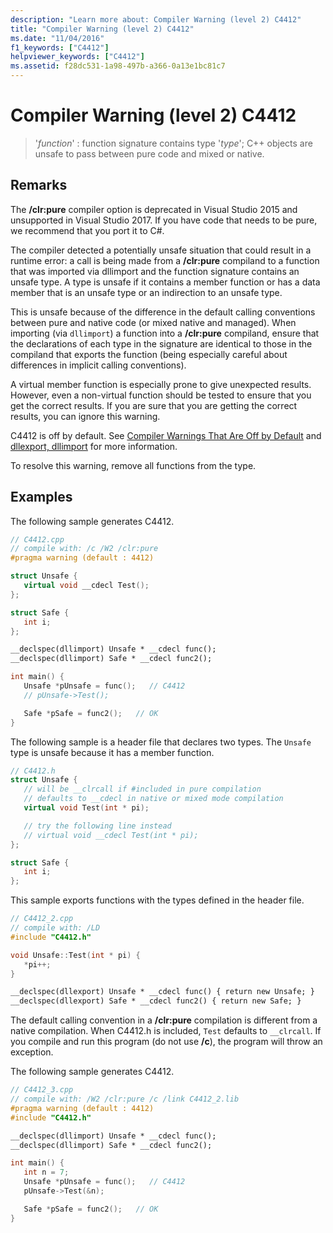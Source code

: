 ```yaml
---
description: "Learn more about: Compiler Warning (level 2) C4412"
title: "Compiler Warning (level 2) C4412"
ms.date: "11/04/2016"
f1_keywords: ["C4412"]
helpviewer_keywords: ["C4412"]
ms.assetid: f28dc531-1a98-497b-a366-0a13e1bc81c7
---
```

# Compiler Warning (level 2) C4412

> '*function*' : function signature contains type '*type*'; C++ objects are unsafe to pass between pure code and mixed or native.

## Remarks

The **/clr:pure** compiler option is deprecated in Visual Studio 2015 and unsupported in Visual Studio 2017. If you have code that needs to be pure, we recommend that you port it to C#.

The compiler detected a potentially unsafe situation that could result in a runtime error: a call is being made from a **/clr:pure** compiland to a function that was imported via dllimport and the function signature contains an unsafe type. A type is unsafe if it contains a member function or has a data member that is an unsafe type or an indirection to an unsafe type.

This is unsafe because of the difference in the default calling conventions between pure and native code (or mixed native and managed). When importing (via `dllimport`) a function into a **/clr:pure** compiland, ensure that the declarations of each type in the signature are identical to those in the compiland that exports the function (being especially careful about differences in implicit calling conventions).

A virtual member function is especially prone to give unexpected results.  However, even a non-virtual function should be tested to ensure that you get the correct results. If you are sure that you are getting the correct results, you can ignore this warning.

C4412 is off by default. See [Compiler Warnings That Are Off by Default](../../preprocessor/compiler-warnings-that-are-off-by-default.md) and [dllexport, dllimport](../../cpp/dllexport-dllimport.md) for more information.

To resolve this warning, remove all functions from the type.

## Examples

The following sample generates C4412.

```cpp
// C4412.cpp
// compile with: /c /W2 /clr:pure
#pragma warning (default : 4412)

struct Unsafe {
   virtual void __cdecl Test();
};

struct Safe {
   int i;
};

__declspec(dllimport) Unsafe * __cdecl func();
__declspec(dllimport) Safe * __cdecl func2();

int main() {
   Unsafe *pUnsafe = func();   // C4412
   // pUnsafe->Test();

   Safe *pSafe = func2();   // OK
}
```

The following sample is a header file that declares two types. The `Unsafe` type is unsafe because it has a member function.

```cpp
// C4412.h
struct Unsafe {
   // will be __clrcall if #included in pure compilation
   // defaults to __cdecl in native or mixed mode compilation
   virtual void Test(int * pi);

   // try the following line instead
   // virtual void __cdecl Test(int * pi);
};

struct Safe {
   int i;
};
```

This sample exports functions with the types defined in the header file.

```cpp
// C4412_2.cpp
// compile with: /LD
#include "C4412.h"

void Unsafe::Test(int * pi) {
   *pi++;
}

__declspec(dllexport) Unsafe * __cdecl func() { return new Unsafe; }
__declspec(dllexport) Safe * __cdecl func2() { return new Safe; }
```

The default calling convention in a **/clr:pure** compilation is different from a native compilation.  When C4412.h is included, `Test` defaults to `__clrcall`. If you compile and run this program (do not use **/c**), the program will throw an exception.

The following sample generates C4412.

```cpp
// C4412_3.cpp
// compile with: /W2 /clr:pure /c /link C4412_2.lib
#pragma warning (default : 4412)
#include "C4412.h"

__declspec(dllimport) Unsafe * __cdecl func();
__declspec(dllimport) Safe * __cdecl func2();

int main() {
   int n = 7;
   Unsafe *pUnsafe = func();   // C4412
   pUnsafe->Test(&n);

   Safe *pSafe = func2();   // OK
}
```
